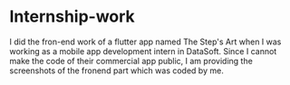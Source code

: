 # Internship-work
I did the fron-end work of a flutter app named The Step's Art when I was working as a mobile app development intern in DataSoft. Since I cannot make the code of their commercial app public, I am providing the screenshots of the fronend part which was coded by me.
